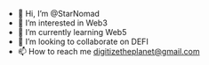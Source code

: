 - 👋 Hi, I’m @StarNomad
- 👀 I’m interested in Web3
- 🌱 I’m currently learning Web5
- 💞️ I’m looking to collaborate on DEFI
- 📫 How to reach me digitizetheplanet@gmail.com

<!---
StarNomad/StarNomad is a ✨ special ✨ repository because its `README.md` (this file) appears on your GitHub profile.
You can click the Preview link to take a look at your changes.
--->
